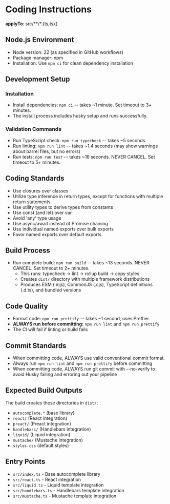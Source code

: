 # Coding Instructions

**applyTo**: src/**/*.{ts,tsx}

## Node.js Environment

- Node version: 22 (as specified in GitHub workflows)
- Package manager: npm
- Installation: Use `npm ci` for clean dependency installation

## Development Setup

### Installation
- Install dependencies: `npm ci` -- takes ~1 minute. Set timeout to 3+ minutes.
- The install process includes husky setup and runs successfully.

### Validation Commands
- Run TypeScript check: `npm run typecheck` -- takes ~5 seconds
- Run linting: `npm run lint` -- takes ~1.4 seconds (may show warnings about barrel files, but no errors)
- Run tests: `npm run test` -- takes ~16 seconds. NEVER CANCEL. Set timeout to 5+ minutes.

## Coding Standards

- Use closures over classes
- Utilize type inference in return types, except for functions with multiple return statements
- Use utility types to derive types from constants
- Use const (and let) over var
- Avoid 'any' type usage
- Use async/await instead of Promise chaining
- Use individual named exports over bulk exports
- Favor named exports over default exports

## Build Process

- Run complete build: `npm run build` -- takes ~13 seconds. NEVER CANCEL. Set timeout to 2+ minutes.
  - This runs: typecheck → lint → rollup build → copy styles
  - Creates `dist/` directory with multiple framework distributions
  - Produces ESM (.mjs), CommonJS (.cjs), TypeScript definitions (.d.ts), and bundled versions

## Code Quality

- Format code: `npm run prettify` -- takes ~1 second, uses Prettier
- **ALWAYS run before committing:** `npm run lint` and `npm run prettify`
- The CI will fail if linting or build fails

## Commit Standards

- When committing code, ALWAYS use valid conventional commit format.
- Always run `npm run lint` and `npm run prettify` before committing
- When committing code, ALWAYS run git commit with --no-verify to avoid Husky failing and erroring out your pipeline

## Expected Build Outputs

The build creates these directories in `dist/`:

- `autocomplete.*` (base library)
- `react/` (React integration)
- `preact/` (Preact integration)
- `handlebars/` (Handlebars integration)
- `liquid/` (Liquid integration)
- `mustache/` (Mustache integration)
- `styles.css` (default styles)

## Entry Points

- `src/index.ts` - Base autocomplete library
- `src/react.ts` - React integration
- `src/liquid.ts` - Liquid template integration
- `src/handlebars.ts` - Handlebars template integration
- `src/mustache.ts` - Mustache template integration